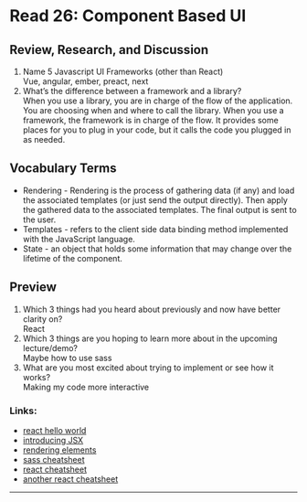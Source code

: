 # Read 26: Component Based UI

## Review, Research, and Discussion

1. Name 5 Javascript UI Frameworks (other than React)  
   Vue, angular, ember, preact, next
1. What’s the difference between a framework and a library?  
   When you use a library, you are in charge of the flow of the application. You are choosing when and where to call the library. When you use a framework, the framework is in charge of the flow. It provides some places for you to plug in your code, but it calls the code you plugged in as needed.

## Vocabulary Terms

- Rendering - Rendering is the process of gathering data (if any) and load the associated templates (or just send the output directly). Then apply the gathered data to the associated templates. The final output is sent to the user.
- Templates - refers to the client side data binding method implemented with the JavaScript language.
- State - an object that holds some information that may change over the lifetime of the component.

## Preview

1. Which 3 things had you heard about previously and now have better clarity on?  
   React
1. Which 3 things are you hoping to learn more about in the upcoming lecture/demo?  
   Maybe how to use sass
1. What are you most excited about trying to implement or see how it works?  
   Making my code more interactive

### Links:

- [react hello world](https://facebook.github.io/react/docs/hello-world.html)
- [introducing JSX](https://facebook.github.io/react/docs/introducing-jsx.html)
- [rendering elements](https://facebook.github.io/react/docs/rendering-elements.html)
- [sass cheatsheet](https://devhints.io/sass)
- [react cheatsheet](https://devhints.io/react)
- [another react cheatsheet](https://reactcheatsheet.com/)

<hr>